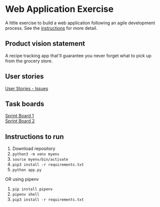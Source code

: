 # Web Application Exercise

A little exercise to build a web application following an agile development process. See the [instructions](instructions.md) for more detail.

## Product vision statement

A recipe tracking app that'll guarantee you never forget what to pick up from the grocery store. 

## User stories

[User Stories - Issues](https://github.com/software-students-fall2023/2-web-app-exercise-chili/issues)

## Task boards

[Sprint Board 1](https://trello.com/b/e8I7lhYB/chili-sprint-1)  
[Sprint Board 2](https://trello.com/b/ZFGGCM1h/chili-sprint-2)

## Instructions to run
1. Download repository
2. ```python3 -m venv myenv```
3. ```source myenv/bin/activate```
4. ```pip3 install -r requirements.txt```
5. ```python app.py```

OR using pipenv
1. ```pip install pipenv```
2. ```pipenv shell```
3. ```pip3 install -r requirements.txt```
